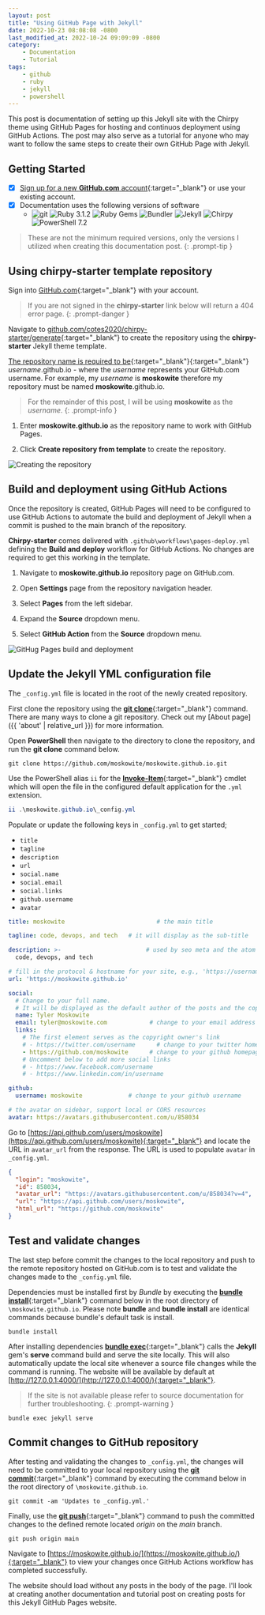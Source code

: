 ```yaml
---
layout: post
title: "Using GitHub Page with Jekyll"
date: 2022-10-23 08:08:08 -0800
last_modified_at: 2022-10-24 09:09:09 -0800
category:
    - Documentation
    - Tutorial
tags:
    - github
    - ruby
    - jekyll
    - powershell
---
```

This post is documentation of setting up this Jekyll site with the Chirpy theme using GitHub Pages for hosting and continuos deployment using GitHub Actions. The post may also serve as a tutorial for anyone who may want to follow the same steps to create their own GitHub Page with Jekyll. 

## Getting Started

- [X] [Sign up for a new **GitHub.com** account](https://docs.github.com/en/get-started/signing-up-for-github/signing-up-for-a-new-github-account){:target="_blank"} or use your existing account.
- [X] Documentation uses the following versions of software
  - ![git](https://img.shields.io/badge/git-2.38.1-orange) ![Ruby 3.1.2](https://img.shields.io/badge/Ruby-3.1.2-red) ![Ruby Gems](https://img.shields.io/badge/Ruby%20Gems-4.3.0-red) ![Bundler](https://img.shields.io/badge/Bundler-2.3.24-blue) ![Jekyll](https://img.shields.io/badge/Jekyll-4.3.0-lightblue) ![Chirpy](https://img.shields.io/badge/Chirpy-4.3.0-green) ![PowerShell 7.2](https://img.shields.io/badge/PowerShell-7.2.6-blue)

> These are not the minimum required versions, only the versions I utilized when creating this documentation post.
{: .prompt-tip }

## Using chirpy-starter template repository

Sign into [GitHub.com](https://github.com){:target="_blank"} with your account.

> If you are not signed in the **chirpy-starter** link below will return a 404 error page.
{: .prompt-danger }

Navigate to [github.com/cotes2020/chirpy-starter/generate](https://github.com/cotes2020/chirpy-starter/generate){:target="_blank"} to create the repository using the **chirpy-starter** Jekyll theme template. 

[The repository name is required to be](https://pages.github.com/#create-repo-step){:target="_blank"}{:target="_blank"} *username*.github.io - where the *username* represents your GitHub.com username. For example, my *username* is **moskowite** therefore my repository must be named **moskowite**.github.io.

> For the remainder of this post, I will be using **moskowite** as the *username*.
{: .prompt-info }

1. Enter **moskowite.github.io** as the repository name to work with GitHub Pages.

2. Click **Create repository from template** to create the repository.

![Creating the repository](/assets/img/create-repo-from-chirpy-starter.png)

## Build and deployment using GitHub Actions

Once the repository is created, GitHub Pages will need to be configured to use GitHub Actions to automate the build and deployment of Jekyll when a commit is pushed to the main branch of the repository. 

**Chirpy-starter** comes delivered with `.github\workflows\pages-deploy.yml` defining the **Build and deploy** workflow for GitHub Actions. No changes are required to get this working in the template.

1. Navigate to **moskowite.github.io** repository page on GitHub.com.

2. Open **Settings** page from the repository navigation header.

3. Select **Pages** from the left sidebar.

4. Expand the **Source** dropdown menu.

5. Select **GitHub Action** from the **Source** dropdown menu. 

![GitHug Pages build and deployment](/assets/img/github-pages-build-and-deployment.png)

## Update the Jekyll YML configuration file

The `_config.yml` file is located in the root of the newly created repository.

First clone the repository using the [**git clone**](https://www.git-scm.com/docs/git-clone){:target="_blank"} command. There are many ways to clone a git repository. Check out my [About page]({{ 'about' | relative_url }}) for more information.

Open **PowerShell** then navigate to the directory to clone the repository, and run the **git clone** command below.

```console
git clone https://github.com/moskowite/moskowite.github.io.git
```
Use the PowerShell alias `ii` for the [**Invoke-Item**](https://learn.microsoft.com/powershell/module/microsoft.powershell.management/invoke-item?view=powershell-7.2){:target="_blank"} cmdlet which will open the file in the configured default application for the `.yml` extension. 

```powershell
ii .\moskowite.github.io\_config.yml
```

Populate or update the following keys in `_config.yml` to get started;
- `title` 
- `tagline` 
- `description` 
- `url` 
- `social.name`
- `social.email`
- `social.links`
- `github.username`
- `avatar`

```yml
title: moskowite                          # the main title

tagline: code, devops, and tech   # it will display as the sub-title

description: >-                        # used by seo meta and the atom feed
  code, devops, and tech

# fill in the protocol & hostname for your site, e.g., 'https://username.github.io'
url: 'https://moskowite.github.io'

social:
  # Change to your full name.
  # It will be displayed as the default author of the posts and the copyright owner in the Footer
  name: Tyler Moskowite
  email: tyler@moskowite.com            # change to your email address
  links:
    # The first element serves as the copyright owner's link
    # - https://twitter.com/username      # change to your twitter homepage
    - https://github.com/moskowite      # change to your github homepage
    # Uncomment below to add more social links
    # - https://www.facebook.com/username
    # - https://www.linkedin.com/in/username

github:
  username: moskowite             # change to your github username

# the avatar on sidebar, support local or CORS resources
avatar: https://avatars.githubusercontent.com/u/858034
```

Go to [https://api.github.com/users/moskowite](https://api.github.com/users/moskowite){:target="_blank"} and locate the URL in `avatar_url` from the response. The URL is used to populate `avatar`  in `_config.yml`.

```json
{
  "login": "moskowite",
  "id": 858034,
  "avatar_url": "https://avatars.githubusercontent.com/u/858034?v=4",
  "url": "https://api.github.com/users/moskowite",
  "html_url": "https://github.com/moskowite"
}
```

## Test and validate changes

The last step before commit the changes to the local repository and push to the remote repository hosted on GitHub.com is to test and validate the changes made to the `_config.yml` file.

Dependencies must be installed first by *Bundle* by executing the [**bundle install**](https://bundler.io/v2.3/man/bundle-install.1.html){:target="_blank"} command below in the root directory of `\moskowite.github.io`. Please note **bundle** and **bundle install** are identical commands because bundle's default task is install.

```console
bundle install
```

After installing dependencies [**bundle exec**](https://bundler.io/v2.3/man/bundle-exec.1.html){:target="_blank"} calls the **Jekyll** gem's **serve** command build and serve the site locally. This will also automatically update the local site whenever a source file changes while the command is running. The website will be available by default at [http://127.0.0.1:4000/](http://127.0.0.1:4000/){:target="_blank"}. 

> If the site is not available please refer to source documentation for further troubleshooting.
{: .prompt-warning }

```console
bundle exec jekyll serve
```
## Commit changes to GitHub repository

After testing and validating the changes to `_config.yml`, the changes will need to be committed to your local repository using the [**git commit**](https://git-scm.com/docs/git-commit){:target="_blank"} command by executing the command below in the root directory of `\moskowite.github.io`. 

```console
git commit -am 'Updates to _config.yml.'
```

Finally, use the [**git push**](https://git-scm.com/docs/git-push){:target="_blank"} command to push the committed changes to the defined remote located *origin* on the *main* branch.

```shell
git push origin main
```

Navigate to [https://moskowite.github.io/](https://moskowite.github.io/){:target="_blank"} to view your changes once GitHub Actions workflow has completed successfully.

The website should load without any posts in the body of the page. I'll look at creating another documentation and tutorial post on creating posts for this Jekyll GitHub Pages website.